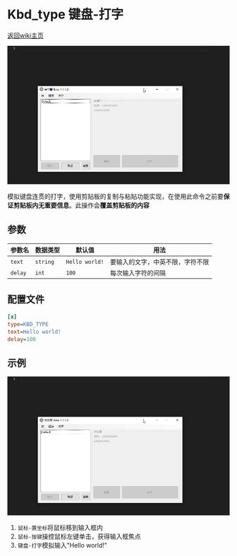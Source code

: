 # Kbd_type 键盘-打字
[返回wiki主页](/wiki/Home.md)

![示例](001.gif)

模拟键盘连贯的打字，使用剪贴板的复制与粘贴功能实现，在使用此命令之前要**保证剪贴板内无重要信息**。此操作会**覆盖剪贴板的内容**

## 参数

|参数名|数据类型|默认值|用法|
|-|-|-|-|
|`text`|`string`|`Hello world!`|要输入的文字，中英不限，字符不限|
|`delay`|`int`|`100`|每次输入字符的间隔|

## 配置文件

```ini
[x]
type=KBD_TYPE
text=Hello world!
delay=100
```

## 示例

![示例](001.gif)

  1. `鼠标-置坐标`将鼠标移到输入框内
  2. `鼠标-按键`操控鼠标左键单击，获得输入框焦点
  3. `键盘-打字`模拟输入"Hello world!"